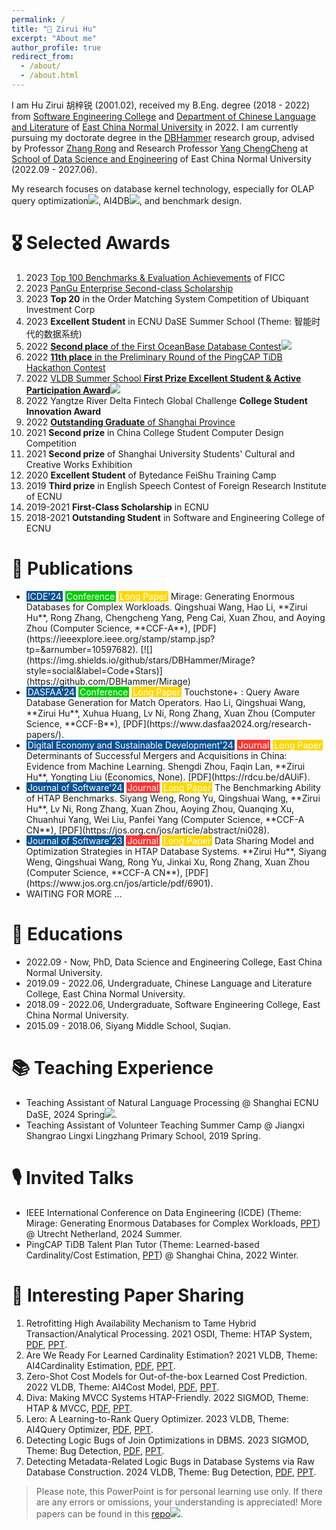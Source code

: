 ```yaml
---
permalink: /
title: "💁 Zirui Hu"
excerpt: "About me"
author_profile: true
redirect_from: 
  - /about/
  - /about.html
---
```

I am Hu Zirui 胡梓锐 (2001.02), received my B.Eng. degree (2018 - 2022) from [Software Engineering College](http://www.sei.ecnu.edu.cn/) and [Department of Chinese Language and Literature](https://zhwx.ecnu.edu.cn/) of [East China Normal University](https://www.ecnu.edu.cn/) in 2022.
I am currently pursuing my doctorate degree in the [DBHammer](https://dbhammer.github.io/) research group, advised by Professor [Zhang Rong](https://dblp.org/pid/13/5366-2.html) and Research Professor [Yang ChengCheng](https://scholar.google.com/citations?user=0PSlsJcAAAAJ&hl) at [School of Data Science and Engineering](http://dase.ecnu.edu.cn/) of East China Normal University (2022.09 - 2027.06).

My research focuses on database kernel technology, especially for OLAP query optimization[![](https://img.shields.io/github/stars/Wind-Gone/awesome-olap-paper?style=social&label=Code+Stars)](https://github.com/Wind-Gone/OLAP-Paper), AI4DB[![](https://img.shields.io/github/stars/Wind-Gone/awesome-ai4db-paper?style=social&label=Code+Stars)](https://github.com/Wind-Gone/Ai4DB-Paper), and benchmark design.

🎖 Selected Awards
======
1. 2023 [Top 100 Benchmarks & Evaluation Achievements](https://www.benchcouncil.org/bench2023/index.html) of FICC
2. 2023 [PanGu Enterprise Second-class Scholarship](https://mp.weixin.qq.com/s/MhauFCIg94yMD_GfFSXlvg)
3. 2023 **Top 20** in the Order Matching System Competition of Ubiquant Investment Corp
4. 2023 **Excellent Student** in ECNU DaSE Summer School (Theme: 智能时代的数据系统)
5. 2022 [**Second place** of the First OceanBase Database Contest](https://github.com/Wind-Gone/OceanBase-Contest-Miniob)[![](https://img.shields.io/github/stars/Wind-Gone/OceanBase-Contest-Miniob?style=social&label=Code+Stars)](https://github.com/Wind-Gone/OceanBase-Contest-Miniob)
6. 2022 [**11th place** in the Preliminary Round of the PingCAP TiDB Hackathon Contest](https://gist.github.com/Dousir9/3600403b85739a8653906e89fa6371bd)
7. 2022 [VLDB Summer School **First Prize Excellent Student & Active Participation Award**](https://github.com/Wind-Gone/VLDBSS2022-ECNU-DaSE)[![](https://img.shields.io/github/stars/Wind-Gone/VLDBSS2022-ECNU-DaSE?style=social&label=Code+Stars)](https://github.com/Wind-Gone/VLDBSS2022-ECNU-DaSE)
8. 2022 Yangtze River Delta Fintech Global Challenge **College Student Innovation Award**
9. 2022 [**Outstanding Graduate** of Shanghai Province](https://www.ecnu.edu.cn/info/1094/60826.htm)
10. 2021 **Second prize** in China College Student Computer Design Competition
11. 2021 **Second prize** of Shanghai University Students' Cultural and Creative Works Exhibition
12. 2020 **Excellent Student** of Bytedance FeiShu Training Camp
13. 2019 **Third prize** in English Speech Contest of Foreign Research Institute of ECNU
14. 2019-2021 **First-Class Scholarship** in ECNU
15. 2018-2021 **Outstanding Student** in Software and Engineering College of ECNU

📝 Publications
======
- <div style="background-color:#0b5394; color: white; padding: 0 2px; display: inline;">ICDE'24</div> 
  <div style="background-color:#00CD00; color: white; padding: 0 2px; display: inline;">Conference</div>
  <div style="background-color:#FFD700; color: white; padding: 0 2px; display: inline;">Long Paper</div>  
  Mirage: Generating Enormous Databases for Complex Workloads. Qingshuai Wang, Hao Li, **Zirui Hu**, Rong Zhang, Chengcheng Yang, Peng Cai, Xuan Zhou, and Aoying Zhou (Computer Science, **CCF-A**), [PDF](https://ieeexplore.ieee.org/stamp/stamp.jsp?tp=&arnumber=10597682). [![](https://img.shields.io/github/stars/DBHammer/Mirage?style=social&label=Code+Stars)](https://github.com/DBHammer/Mirage)
- <div style="background-color:#0b5394; color: white; padding: 0 2px; display: inline;">DASFAA'24</div> 
  <div style="background-color:#00CD00; color: white; padding: 0 2px; display: inline;">Conference</div>
  <div style="background-color:#FFD700; color: white; padding: 0 2px; display: inline;">Long Paper</div> 
  Touchstone+ : Query Aware Database Generation for Match Operators. Hao Li, Qingshuai Wang, **Zirui Hu**, Xuhua Huang, Lv Ni, Rong Zhang, Xuan Zhou (Computer Science, **CCF-B**), [PDF](https://www.dasfaa2024.org/research-papers/).
- <div style="background-color:#0b5394; color: white; padding: 0 2px; display: inline;">Digital Economy and Sustainable Development'24</div> 
  <div style="background-color:#ff3333; color: white; padding: 0 2px; display: inline;">Journal</div> 
  <div style="background-color:#FFD700; color: white; padding: 0 2px; display: inline;">Long Paper</div>
  Determinants of Successful Mergers and Acquisitions in China: Evidence from Machine Learning. Shengdi Zhou, Faqin Lan, **Zirui Hu**, Yongting Liu (Economics, None). [PDF](https://rdcu.be/dAUiF).
- <div style="background-color:#0b5394; color: white; padding: 0 2px; display: inline;">Journal of Software'24</div> 
  <div style="background-color:#ff3333; color: white; padding: 0 2px; display: inline;">Journal</div>
  <div style="background-color:#FFD700; color: white; padding: 0 2px; display: inline;">Long Paper</div>
  The Benchmarking Ability of HTAP Benchmarks. Siyang Weng, Rong Yu, Qingshuai Wang, **Zirui Hu**, Lv Ni, Rong Zhang, Xuan Zhou, Aoying Zhou, Quanqing Xu, Chuanhui Yang, Wei Liu, Panfei Yang (Computer Science, **CCF-A CN**), [PDF](https://jos.org.cn/jos/article/abstract/ni028).
- <div style="background-color:#0b5394; color: white; padding: 0 2px; display: inline;">Journal of Software'23</div> 
  <div style="background-color:#ff3333; color: white; padding: 0 2px; display: inline;">Journal</div>
  <div style="background-color:#FFD700; color: white; padding: 0 2px; display: inline;">Long Paper</div>
  Data Sharing Model and Optimization Strategies in HTAP Database Systems. **Zirui Hu**, Siyang Weng, Qingshuai Wang, Rong Yu, Jinkai Xu, Rong Zhang, Xuan Zhou (Computer Science, **CCF-A CN**), [PDF](https://www.jos.org.cn/jos/article/pdf/6901).
- WAITING FOR MORE ...
<!-- - **Zirui Hu**, Qingshuai Wang, et al. Artemis: A Comprehensive Benchmark Suite for Cardinality Estimation on Demand. 2024. [PDF]() (Submitted). -->
<!-- - **Zirui Hu**, Qingshuai Wang, et al. Vodka: Rethink Benchmark Philosophy in HTAP Systems. 2024. [PDF]() (Revising). -->

📖 Educations
======

- 2022.09 - Now, PhD, Data Science and Engineering College, East China Normal University.
- 2019.09 - 2022.06, Undergraduate, Chinese Language and Literature College, East China Normal University.
- 2018.09 - 2022.06, Undergraduate, Software Engineering College, East China Normal University.
- 2015.09 - 2018.06, Siyang Middle School, Suqian.

📚 Teaching Experience
======
- Teaching Assistant of Natural Language Processing @ Shanghai ECNU DaSE, 2024 Spring[![](https://img.shields.io/github/stars/Wind-Gone/2024spring-dase-nlp?style=social&label=Code+Stars)](https://github.com/Wind-Gone/2024spring-dase-nlp).
- Teaching Assistant of Volunteer Teaching Summer Camp @ Jiangxi Shangrao Lingxi Lingzhang Primary School, 2019 Spring.

🎙 Invited Talks
======
- IEEE International Conference on Data Engineering (ICDE) (Theme: Mirage: Generating Enormous Databases for Complex Workloads, [PPT](https://drive.google.com/file/d/1d6l-DYOa3F9f7QUvvktf0fxUx5zOyZHe/view?usp=sharing)) @ Utrecht Netherland, 2024 Summer. 
- PingCAP TiDB Talent Plan Tutor (Theme: Learned-based Cardinality/Cost Estimation, [PPT](None)) @ Shanghai China, 2022 Winter.

📑 Interesting Paper Sharing
======
1. Retrofitting High Availability Mechanism to Tame Hybrid Transaction/Analytical Processing. 2021 OSDI, Theme: HTAP System, [PDF](https://www.usenix.org/system/files/osdi21-shen.pdf), [PPT](https://drive.google.com/file/d/1i6pmXBc1WdhZRkaizX-6G-WOZlElf-VU/view).
2. Are We Ready For Learned Cardinality Estimation? 2021 VLDB, Theme: AI4Cardinality Estimation, [PDF](https://www.vldb.org/pvldb/vol14/p1640-wang.pdf), [PPT](https://drive.google.com/file/d/1F8twJ03I1OLef80c4g5oe5yeZqe2iFKX/view?usp=drive_open&edoph=true).
3. Zero-Shot Cost Models for Out-of-the-box Learned Cost Prediction. 2022 VLDB, Theme: AI4Cost Model, [PDF](https://dl.acm.org/doi/abs/10.14778/3551793.3551799), [PPT](https://drive.google.com/file/d/1_q--_4vFsc5N4BPDjWshckdGvEW4j4xE/view).
4. Diva: Making MVCC Systems HTAP-Friendly. 2022 SIGMOD, Theme: HTAP & MVCC, [PDF](https://dl.acm.org/doi/10.1145/3514221.3526135), [PPT](https://drive.google.com/file/d/1C0EB9mpynqDDtqmoGWTxvhzhEDk4QO8r/view).
5. Lero: A Learning-to-Rank Query Optimizer. 2023 VLDB, Theme: AI4Query Optimizer, [PDF](https://www.vldb.org/pvldb/vol16/p1466-zhu.pdf), [PPT](https://drive.google.com/file/d/1gwtONL8kD4L1Nqb0r6aTnZ0oXtHi9xvX/view).
6. Detecting Logic Bugs of Join Optimizations in DBMS. 2023 SIGMOD, Theme: Bug Detection, [PDF](https://dl.acm.org/doi/10.1145/3588909), [PPT](https://drive.google.com/file/d/1Iy5OEq8U8Skr3cst46Sn7gzMcPfhLiPI/view?edoph=true).
7. Detecting Metadata-Related Logic Bugs in Database Systems via Raw Database Construction. 2024 VLDB, Theme: Bug Detection, [PDF](https://www.vldb.org/pvldb/vol17/p1884-song.pdf), [PPT](https://drive.google.com/file/d/1ZCI9dANM75MNMbQepjw5-Ze4sgrcDgs1/view).
> Please note, this PowerPoint is for personal learning use only. If there are any errors or omissions, your understanding is appreciated! More papers can be found in this [repo](https://github.com/DBHammer/PaperDiscussion)[![](https://img.shields.io/github/stars/DBHammer/PaperDiscussion?style=social&label=Code+Stars)](https://github.com/DBHammer/PaperDiscussion).